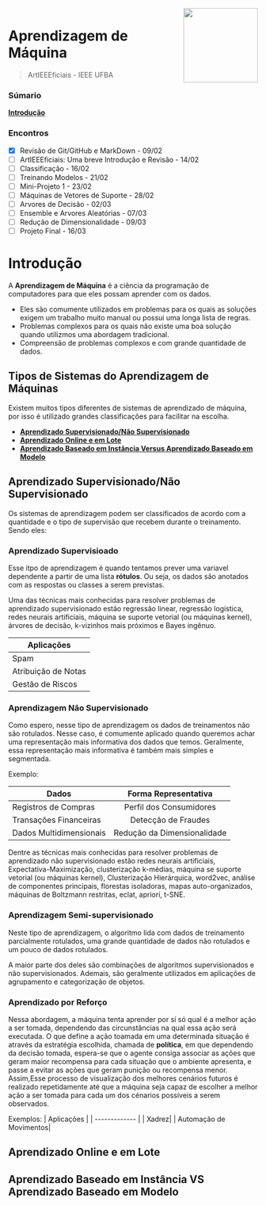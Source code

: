 <img src="https://media3.giphy.com/media/j0kP7fOkKQlYsXTO2r/giphy.gif" align="right" width = "150"/>

# Aprendizagem de Máquina
> ArtIEEEficiais - IEEE UFBA
### Súmario

**[Introdução](#Introdução)**<br>

### Encontros

- [x] Revisão de Git/GitHub e MarkDown - 09/02
- [ ]   ArtIEEEficiais: Uma breve Introdução e Revisão - 14/02
- [ ]  Classificação - 16/02
- [ ] Treinando Modelos - 21/02
- [ ] Mini-Projeto 1 - 23/02
- [ ] Máquinas de Vetores de Suporte - 28/02 
- [ ] Arvores de Decisão - 02/03
- [ ] Ensemble e Arvores Aleatórias - 07/03
- [ ]  Redução de Dimensionalidade - 09/03
- [ ]  Projeto Final - 16/03

# Introdução

A **Aprendizagem de Máquina** é a ciência da programação de computadores para que eles possam aprender com os dados. 

- Eles são comumente utilizados em problemas para os quais as soluções exigem um trabalho muito manual ou possui uma longa lista de regras.
- Problemas complexos para os quais não existe uma boa solução quando utilizmos uma abordagem tradicional.
- Compreensão de problemas complexos e com grande quantidade de dados.

## **Tipos de Sistemas do Aprendizagem de Máquinas**

Existem muitos tipos diferentes de sistemas de aprendizado de máquina, por isso é utilizado grandes classificações para facilitar na escolha.

- **[Aprendizado Supervisionado/Não Supervisionado](#Introdução)**<br>
- **[Aprendizado Online e em Lote](#Introdução)**<br>
- **[Aprendizado Baseado em Instância Versus Aprendizado Baseado em Modelo](#Introdução)**<br>

## **Aprendizado Supervisionado/Não Supervisionado**

Os sistemas de aprendizagem podem ser classificados de acordo com a quantidade e o tipo de supervisão que recebem durante o treinamento. Sendo eles:

### **Aprendizado Supervisioado**

Esse itpo de aprendizagem é quando tentamos prever uma variavel dependente a partir de uma lista **rótulos**. Ou seja, os dados são anotados com as respostas ou classes a serem previstas.

Uma das técnicas mais conhecidas para resolver problemas de aprendizado supervisionado estão regressão linear, regressão logística, redes neurais artificiais, máquina se suporte vetorial (ou máquinas kernel), árvores de decisão, k-vizinhos mais próximos e Bayes ingênuo.

| Aplicações   | 
| ------------- |
| Spam | 
| Atribuição de Notas|
|Gestão de Riscos|  


### **Aprendizagem Não Supervisionado**

Como espero, nesse tipo de aprendizagem os dados de treinamentos não são rotulados. Nesse caso, é comumente aplicado quando queremos achar uma representação mais informativa dos dados que temos. Geralmente, essa representação mais informativa é também mais simples e segmentada. 

Exemplo:

| Dados       | Forma Representativa        |
| ------------- |:-------------:
| Registros de Compras     | Perfil dos Consumidores | 
| Transações Financeiras    | Detecção de Fraudes    | 
| Dados Multidimensionais | Redução da Dimensionalidade      |

Dentre as técnicas mais conhecidas para resolver problemas de aprendizado não supervisionado estão redes neurais artificiais, Expectativa-Maximização, clusterização k-médias, máquina se suporte vetorial (ou máquinas kernel), Clusterização Hierárquica, word2vec, análise de componentes principais, florestas isoladoras, mapas auto-organizados, máquinas de Boltzmann restritas, eclat, apriori, t-SNE.

### **Aprendizagem Semi-supervisionado**

Neste tipo de aprendizagem, o algoritmo lida com dados de treinamento parcialmente rotulados, uma grande quantidade de dados não rotulados e um pouco de dados rotulados.

A maior parte dos deles são combinações de algoritmos supervisionados e não supervisionados. Ademais, são geralmente utilizados em aplicações de agrupamento e categorização de objetos.


### **Aprendizado por Reforço**

Nessa abordagem, a máquina tenta aprender por sí só qual é a melhor ação a ser tomada, dependendo das circunstâncias na qual essa ação será executada. 
O que define a ação toamada em uma determinada situação é através da estratégia escolhida, chamada de **política**,  em que dependendo da decisão tomada, espera-se que o agente consiga associar as ações que geram maior recompensa para cada situação que o ambiente apresenta, e passe a evitar as ações que geram punição ou recompensa menor. Assim,Esse processo de visualização dos melhores cenários futuros é realizado repetidamente até que a máquina seja capaz de escolher a melhor ação a ser tomada para cada um dos cénarios possíveis a serem observados. 

Exemplos:
| Aplicações   | 
| ------------- |
| Xadrez| 
| Automação de Movimentos|  

## **Aprendizado Online e em Lote**


## **Aprendizado Baseado em Instância VS Aprendizado Baseado em Modelo**
